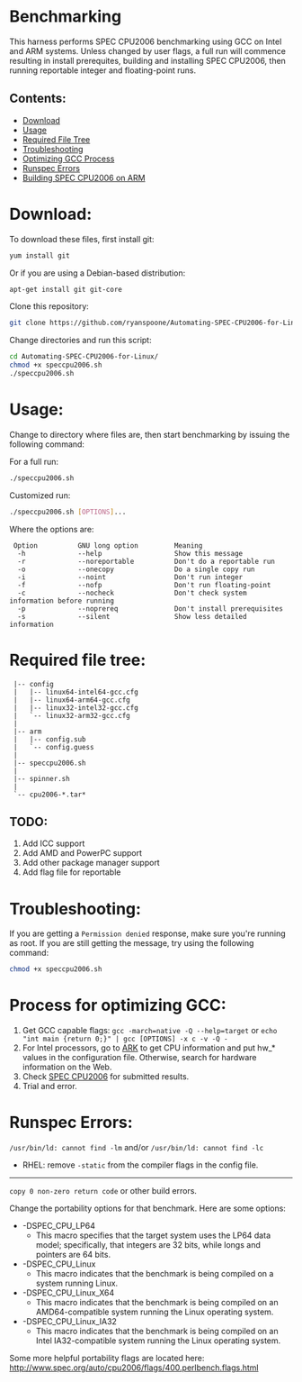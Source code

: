 Benchmarking
============

This harness performs SPEC CPU2006 benchmarking using GCC on Intel and ARM systems. Unless changed by user flags, a full run will commence resulting in install prerequites, building and installing SPEC CPU2006, then running reportable integer and floating-point runs.


Contents:
---------

+ [Download](#download)
+ [Usage](#usage)
+ [Required File Tree](#required-file-tree)
+ [Troubleshooting](#troubleshooting)
+ [Optimizing GCC Process](#process-for-optimizing-gcc)
+ [Runspec Errors](#runspec-errors)
+ [Building SPEC CPU2006 on ARM](arm/README.md)




Download:
=========

To download these files, first install git:

```bash
yum install git
```


Or if you are using a Debian-based distribution:

```bash
apt-get install git git-core
```


Clone this repository:

```bash
git clone https://github.com/ryanspoone/Automating-SPEC-CPU2006-for-Linux.git
```

Change directories and run this script:

```bash
cd Automating-SPEC-CPU2006-for-Linux/
chmod +x speccpu2006.sh
./speccpu2006.sh
```


Usage:
======

Change to directory where files are, then start benchmarking by issuing the following
command:


For a full run:

```bash
./speccpu2006.sh
```

Customized run:

```bash
./speccpu2006.sh [OPTIONS]...
```

Where the options are:

```
 Option          GNU long option         Meaning
  -h             --help                  Show this message
  -r             --noreportable          Don't do a reportable run
  -o             --onecopy               Do a single copy run
  -i             --noint                 Don't run integer
  -f             --nofp                  Don't run floating-point
  -c             --nocheck               Don't check system information before running
  -p             --noprereq              Don't install prerequisites
  -s             --silent                Show less detailed information
```


Required file tree:
==================
```
 |-- config
 |   |-- linux64-intel64-gcc.cfg
 |   |-- linux64-arm64-gcc.cfg
 |   |-- linux32-intel32-gcc.cfg
 |   `-- linux32-arm32-gcc.cfg
 |
 |-- arm
 |   |-- config.sub
 |   `-- config.guess
 |
 |-- speccpu2006.sh
 |
 |-- spinner.sh
 |
 `-- cpu2006-*.tar*
```


TODO:
-----

1. Add ICC support
2. Add AMD and PowerPC support
3. Add other package manager support
4. Add flag file for reportable


Troubleshooting:
================

If you are getting a `Permission denied` response, make sure you're running as root.
If you are still getting the message, try using the following command:

```bash
chmod +x speccpu2006.sh
```


Process for optimizing GCC:
===========================

1. Get GCC capable flags: `gcc -march=native -Q --help=target` or `echo "int main {return 0;}" | gcc [OPTIONS] -x c -v -Q -`
2. For Intel processors, go to [ARK](http://ark.intel.com/) to get CPU information and put hw_* values in the configuration file. Otherwise, search for hardware information on the Web.
3. Check [SPEC CPU2006](http://www.spec.org/cgi-bin/osgresults?conf=rint2006) for submitted results.
4. Trial and error.


Runspec Errors:
===============

`/usr/bin/ld: cannot find -lm` and/or `/usr/bin/ld: cannot find -lc`

+ RHEL: remove `-static` from the compiler flags in the config file.



-------------

`copy 0 non-zero return code` or other build errors.

Change the portability options for that benchmark. Here are some options:

+ -DSPEC_CPU_LP64
    + This macro specifies that the target system uses the LP64 data model; specifically, that integers are 32 bits, while longs and pointers are 64 bits.
+ -DSPEC_CPU_Linux
    + This macro indicates that the benchmark is being compiled on a system running Linux.
+ -DSPEC_CPU_Linux_X64
    + This macro indicates that the benchmark is being compiled on an AMD64-compatible system running the Linux operating system.
+ -DSPEC_CPU_Linux_IA32
    + This macro indicates that the benchmark is being compiled on an Intel IA32-compatible system running the Linux operating system.

Some more helpful portability flags are located here: http://www.spec.org/auto/cpu2006/flags/400.perlbench.flags.html
